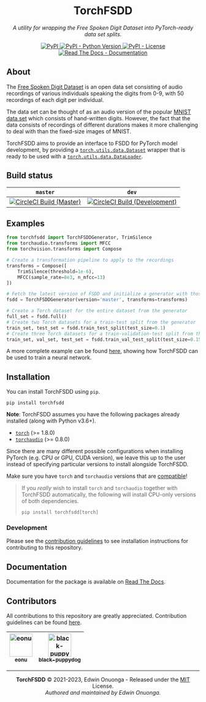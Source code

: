 <h1 align="center">
  TorchFSDD
</h1>

<p align="center">
  <em>A utility for wrapping the Free Spoken Digit Dataset into PyTorch-ready data set splits.</em>
</p>

<p align="center">
  <a href="https://pypi.org/project/torchfsdd">
    <img src="https://img.shields.io/pypi/v/torchfsdd?style=flat-square" alt="PyPI"/>
  </a>
  <a href="https://pypi.org/project/torchfsdd">
    <img src="https://img.shields.io/pypi/pyversions/torchfsdd?style=flat-square" alt="PyPI - Python Version"/>
  </a>
  <a href="https://raw.githubusercontent.com/eonu/torchfsdd/master/LICENSE">
    <img src="https://img.shields.io/pypi/l/torchfsdd?style=flat-square" alt="PyPI - License"/>
  </a>
  <a href="https://torch-fsdd.readthedocs.io/en/latest/">
    <img src="https://readthedocs.org/projects/torch-fsdd/badge/?version=latest&style=flat-square" alt="Read The Docs - Documentation"/>
  </a>
</p>

## About

The [Free Spoken Digit Dataset](https://github.com/Jakobovski/free-spoken-digit-dataset) is an open data set consisting of audio recordings of various individuals speaking the digits from 0-9, with 50 recordings of each digit per individual.

The data set can be thought of as an audio version of the popular [MNIST data set](https://en.wikipedia.org/wiki/MNIST_database) which consists of hand-written digits. However, the fact that the data consists of recordings of different durations makes it more challenging to deal with than the fixed-size images of MNIST.

TorchFSDD aims to provide an interface to FSDD for PyTorch model development, by providing a [`torch.utils.data.Dataset`](https://pytorch.org/docs/stable/data.html#torch.utils.data.Dataset) wrapper that is ready to be used with a [`torch.utils.data.DataLoader`](https://pytorch.org/docs/stable/data.html#torch.utils.data.DataLoader).

## Build status

| `master` | `dev` |
| -------- | ------|
| [![CircleCI Build (Master)](https://img.shields.io/circleci/build/github/eonu/torch-fsdd/master?logo=circleci&style=flat-square)](https://app.circleci.com/pipelines/github/eonu/torch-fsdd?branch=master) | [![CircleCI Build (Development)](https://img.shields.io/circleci/build/github/eonu/torch-fsdd/dev?logo=circleci&style=flat-square)](https://app.circleci.com/pipelines/github/eonu/torch-fsdd?branch=master) |

## Examples

```python
from torchfsdd import TorchFSDDGenerator, TrimSilence
from torchaudio.transforms import MFCC
from torchvision.transforms import Compose

# Create a transformation pipeline to apply to the recordings
transforms = Compose([
    TrimSilence(threshold=1e-6),
    MFCC(sample_rate=8e3, n_mfcc=13)
])

# Fetch the latest version of FSDD and initialize a generator with those files
fsdd = TorchFSDDGenerator(version='master', transforms=transforms)

# Create a Torch dataset for the entire dataset from the generator
full_set = fsdd.full()
# Create two Torch datasets for a train-test split from the generator
train_set, test_set = fsdd.train_test_split(test_size=0.1)
# Create three Torch datasets for a train-validation-test split from the generator
train_set, val_set, test_set = fsdd.train_val_test_split(test_size=0.15, val_size=0.15)
```

A more complete example can be found [here](./notebooks), showing how TorchFSDD can be used to train a neural network.

## Installation

You can install TorchFSDD using `pip`.

```console
pip install torchfsdd
```

**Note**: TorchFSDD assumes you have the following packages already installed (along with Python v3.6+).

- [`torch`](https://github.com/pytorch/pytorch) (>= 1.8.0)
- [`torchaudio`](https://github.com/pytorch/audio) (>= 0.8.0)

Since there are many different possible configurations when installing PyTorch (e.g. CPU or GPU, CUDA version), we leave this up to the user instead of specifying particular versions to install alongside TorchFSDD.

Make sure you have `torch` and `torchaudio` versions that are [compatible](https://github.com/pytorch/audio#dependencies)!

> If you _really_ wish to install `torch` and `torchaudio` together with TorchFSDD automatically, the following will install CPU-only versions of both dependencies.
>
> ```console
> pip install torchfsdd[torch]
> ```

### Development

Please see the [contribution guidelines](/CONTRIBUTING.md) to see installation instructions for contributing to this repository.

## Documentation

Documentation for the package is available on [Read The Docs](https://torch-fsdd.readthedocs.io/en/latest).

## Contributors

All contributions to this repository are greatly appreciated. Contribution guidelines can be found [here](/CONTRIBUTING.md).

<table>
	<thead>
		<tr>
			<th align="center">
        <a href="https://github.com/eonu">
          <img src="https://avatars0.githubusercontent.com/u/24795571?s=460&v=4" alt="eonu" width="60px">
          <br/><sub><b>eonu</b></sub>
        </a>
			</th>
      <th align="center">
        <a href="https://github.com/black-puppydog">
          <img src="https://avatars.githubusercontent.com/u/189241?v=4" alt="black-puppydog" width="60px">
          <br/><sub><b>black-puppydog</b></sub>
        </a>
			</th>
			<!-- Add more <th></th> blocks for more contributors -->
		</tr>
	</thead>
</table>

---

<p align="center">
  <b>TorchFSDD</b> &copy; 2021-2023, Edwin Onuonga - Released under the <a href="https://opensource.org/licenses/MIT">MIT</a> License.<br/>
  <em>Authored and maintained by Edwin Onuonga.</em>
</p>
